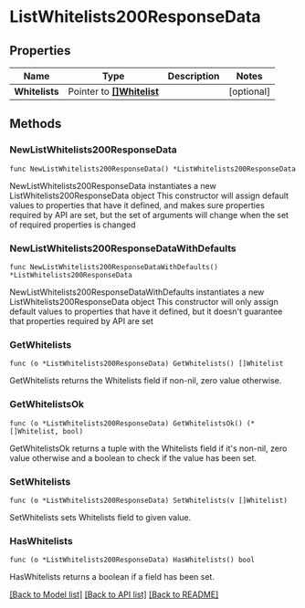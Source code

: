 # ListWhitelists200ResponseData

## Properties

Name | Type | Description | Notes
------------ | ------------- | ------------- | -------------
**Whitelists** | Pointer to [**[]Whitelist**](Whitelist.md) |  | [optional] 

## Methods

### NewListWhitelists200ResponseData

`func NewListWhitelists200ResponseData() *ListWhitelists200ResponseData`

NewListWhitelists200ResponseData instantiates a new ListWhitelists200ResponseData object
This constructor will assign default values to properties that have it defined,
and makes sure properties required by API are set, but the set of arguments
will change when the set of required properties is changed

### NewListWhitelists200ResponseDataWithDefaults

`func NewListWhitelists200ResponseDataWithDefaults() *ListWhitelists200ResponseData`

NewListWhitelists200ResponseDataWithDefaults instantiates a new ListWhitelists200ResponseData object
This constructor will only assign default values to properties that have it defined,
but it doesn't guarantee that properties required by API are set

### GetWhitelists

`func (o *ListWhitelists200ResponseData) GetWhitelists() []Whitelist`

GetWhitelists returns the Whitelists field if non-nil, zero value otherwise.

### GetWhitelistsOk

`func (o *ListWhitelists200ResponseData) GetWhitelistsOk() (*[]Whitelist, bool)`

GetWhitelistsOk returns a tuple with the Whitelists field if it's non-nil, zero value otherwise
and a boolean to check if the value has been set.

### SetWhitelists

`func (o *ListWhitelists200ResponseData) SetWhitelists(v []Whitelist)`

SetWhitelists sets Whitelists field to given value.

### HasWhitelists

`func (o *ListWhitelists200ResponseData) HasWhitelists() bool`

HasWhitelists returns a boolean if a field has been set.


[[Back to Model list]](../README.md#documentation-for-models) [[Back to API list]](../README.md#documentation-for-api-endpoints) [[Back to README]](../README.md)


